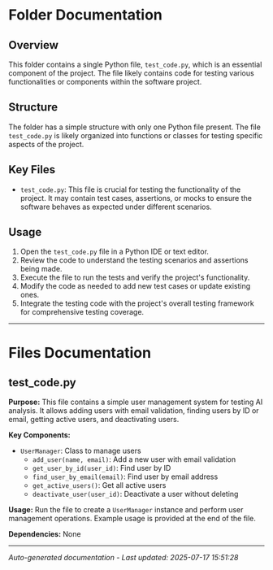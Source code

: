 # Folder Documentation

## Overview
This folder contains a single Python file, `test_code.py`, which is an essential component of the project. The file likely contains code for testing various functionalities or components within the software project.

## Structure
The folder has a simple structure with only one Python file present. The file `test_code.py` is likely organized into functions or classes for testing specific aspects of the project.

## Key Files
- `test_code.py`: This file is crucial for testing the functionality of the project. It may contain test cases, assertions, or mocks to ensure the software behaves as expected under different scenarios.

## Usage
1. Open the `test_code.py` file in a Python IDE or text editor.
2. Review the code to understand the testing scenarios and assertions being made.
3. Execute the file to run the tests and verify the project's functionality.
4. Modify the code as needed to add new test cases or update existing ones.
5. Integrate the testing code with the project's overall testing framework for comprehensive testing coverage.

---

# Files Documentation

## test_code.py

**Purpose:** This file contains a simple user management system for testing AI analysis. It allows adding users with email validation, finding users by ID or email, getting active users, and deactivating users.

**Key Components:**
- `UserManager`: Class to manage users
  - `add_user(name, email)`: Add a new user with email validation
  - `get_user_by_id(user_id)`: Find user by ID
  - `find_user_by_email(email)`: Find user by email address
  - `get_active_users()`: Get all active users
  - `deactivate_user(user_id)`: Deactivate a user without deleting

**Usage:** Run the file to create a `UserManager` instance and perform user management operations. Example usage is provided at the end of the file.

**Dependencies:** None

---
*Auto-generated documentation - Last updated: 2025-07-17 15:51:28*
